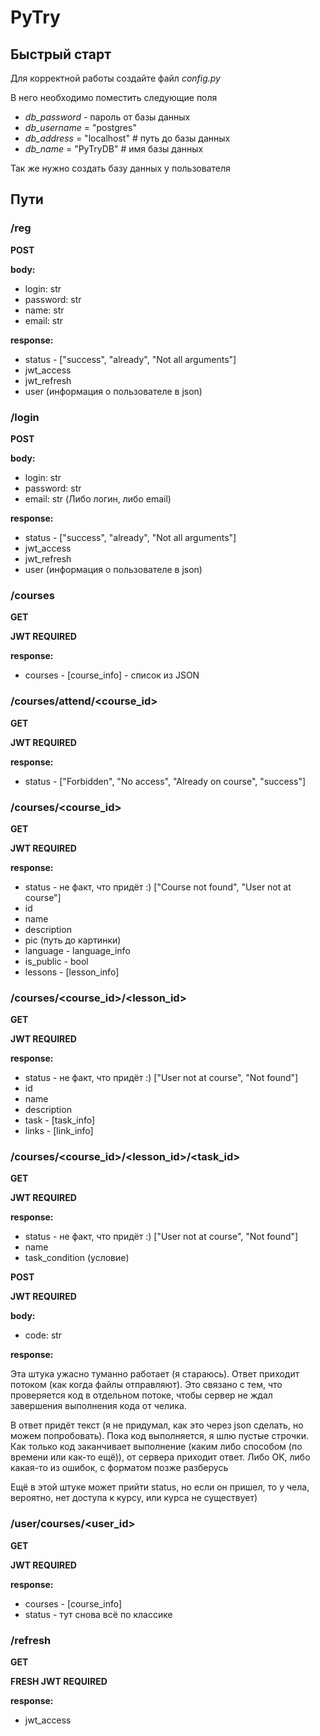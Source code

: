 # PyTry
## Быстрый старт
Для корректной работы создайте файл _config.py_

В него необходимо поместить следующие поля
* _db_password_ - пароль от базы данных
* _db_username_ = "postgres"
* _db_address_ = "localhost"  # путь до базы данных
* _db_name_ = "PyTryDB"  # имя базы данных

Так же нужно создать базу данных у пользователя 
## Пути
### /reg
**POST**

**body:**

* login: str
* password: str
* name: str
* email: str

**response:**

* status - ["success", "already", "Not all arguments"]
* jwt_access
* jwt_refresh
* user (информация о пользователе в json)

### /login
**POST**

**body:**

* login: str
* password: str
* email: str (Либо логин, либо email)

**response:**

* status - ["success", "already", "Not all arguments"]
* jwt_access
* jwt_refresh
* user (информация о пользователе в json)

### /courses
**GET**

**JWT REQUIRED**

**response:**

* courses - [course_info] - список из JSON

### /courses/attend/<course_id>
**GET**

**JWT REQUIRED**

**response:**

* status - ["Forbidden", "No access", "Already on course", "success"]

### /courses/<course_id>
**GET**

**JWT REQUIRED**

**response:**

* status - не факт, что придёт :) ["Course not found", "User not at course"]
* id
* name
* description
* pic (путь до картинки)
* language - language_info
* is_public - bool
* lessons - [lesson_info]

### /courses/<course_id>/<lesson_id>
**GET**

**JWT REQUIRED**

**response:**

* status - не факт, что придёт :) ["User not at course", "Not found"]
* id
* name
* description
* task - [task_info]
* links - [link_info]

### /courses/<course_id>/<lesson_id>/<task_id>
**GET**

**JWT REQUIRED**

**response:**

* status - не факт, что придёт :) ["User not at course", "Not found"]
* name
* task_condition (условие)

**POST**

**JWT REQUIRED**

**body:**

* code: str

**response:**

Эта штука ужасно туманно работает (я стараюсь).
Ответ приходит потоком (как когда файлы отправляют). 
Это связано с тем, что проверяется код в отдельном потоке,
чтобы сервер не ждал завершения выполнения кода от челика.

В ответ придёт текст (я не придумал, как это через json сделать, но можем попробовать).
Пока код выполняется, я шлю пустые строчки. 
Как только код заканчивает выполнение (каким либо способом (по времени или как-то ещё)),
от сервера приходит ответ. Либо OK, либо какая-то из ошибок, с форматом позже разберусь

Ещё в этой штуке может прийти status, но если он пришел,
то у чела, вероятно, нет доступа к курсу, или курса не существует)

### /user/courses/<user_id>

**GET**

**JWT REQUIRED**

**response:**

* courses - [course_info]
* status - тут снова всё по классике

### /refresh

**GET**

**FRESH JWT REQUIRED**

**response:**

* jwt_access
